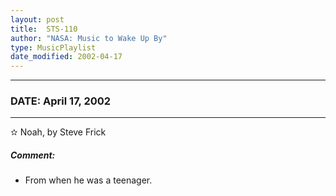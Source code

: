 ```yaml
---
layout: post
title:  STS-110
author: "NASA: Music to Wake Up By"
type: MusicPlaylist
date_modified: 2002-04-17
---
```


----
### DATE: April 17, 2002
----
✫ Noah, by Steve Frick

##### Comment:
* From when he was a teenager.
